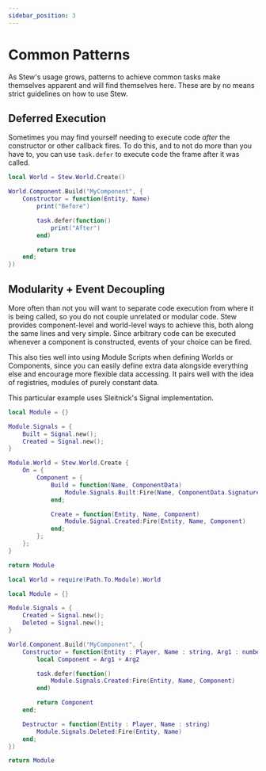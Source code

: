 ```yaml
---
sidebar_position: 3
---
```


# Common Patterns

As Stew's usage grows, patterns to achieve common tasks make themselves apparent and will find themselves here. These are by no means strict guidelines on how to use Stew.

## Deferred Execution

Sometimes you may find yourself needing to execute code *after* the constructor or other callback fires. To do this, and to not do more than you have to, you can use `task.defer` to execute code the frame after it was called.

```lua
local World = Stew.World.Create()

World.Component.Build("MyComponent", {
	Constructor = function(Entity, Name)
		print("Before")

		task.defer(function()
			print("After")
		end)

		return true
	end;
})
```

## Modularity + Event Decoupling

More often than not you will want to separate code execution from where it is being called, so you do not couple unrelated or modular code. Stew provides component-level and world-level ways to achieve this, both along the same lines and very simple. Since arbitrary code can be executed whenever a component is constructed, events of your choice can be fired.

This also ties well into using Module Scripts when defining Worlds or Components, since you can easily define extra data alongside everything else and encourage more flexible data accessing. It pairs well with the idea of registries, modules of purely constant data.

This particular example uses Sleitnick's Signal implementation.
```lua
local Module = {}

Module.Signals = {
	Built = Signal.new();
	Created = Signal.new();
}

Module.World = Stew.World.Create {
	On = {
		Component = {
			Build = function(Name, ComponentData)
				Module.Signals.Built:Fire(Name, ComponentData.Signature)
			end;

			Create = function(Entity, Name, Component)
				Module.Signal.Created:Fire(Entity, Name, Component)
			end;
		};
	};
}

return Module
```
```lua
local World = require(Path.To.Module).World

local Module = {}

Module.Signals = {
	Created = Signal.new();
	Deleted = Signal.new();
}

World.Component.Build("MyComponent", {
	Constructor = function(Entity : Player, Name : string, Arg1 : number, Arg2 : number) : number
		local Component = Arg1 + Arg2

		task.defer(function()
			Module.Signals.Created:Fire(Entity, Name, Component)
		end)

		return Component
	end;

	Destructor = function(Entity : Player, Name : string)
		Module.Signals.Deleted:Fire(Entity, Name)
	end;
})

return Module
```